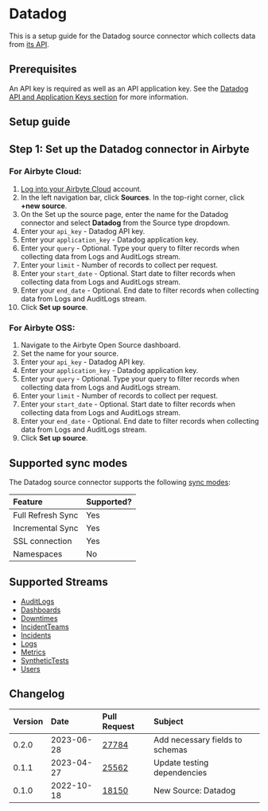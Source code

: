 # Datadog

This is a setup guide for the Datadog source connector which collects data from [its API](https://docs.datadoghq.com/api/latest/).

## Prerequisites

An API key is required as well as an API application key. See the [Datadog API and Application Keys section](https://docs.datadoghq.com/account_management/api-app-keys/) for more information.

## Setup guide

## Step 1: Set up the Datadog connector in Airbyte

### For Airbyte Cloud:

1. [Log into your Airbyte Cloud](https://cloud.airbyte.com/workspaces) account.
2. In the left navigation bar, click **Sources**. In the top-right corner, click **+new source**.
3. On the Set up the source page, enter the name for the Datadog connector and select **Datadog** from the Source type dropdown.
4. Enter your `api_key` - Datadog API key.
5. Enter your `application_key` - Datadog application key.
6. Enter your `query` - Optional. Type your query to filter records when collecting data from Logs and AuditLogs stream.
7. Enter your `limit` - Number of records to collect per request.
8. Enter your `start_date` - Optional. Start date to filter records when collecting data from Logs and AuditLogs stream.
9. Enter your `end_date` - Optional. End date to filter records when collecting data from Logs and AuditLogs stream.
10. Click **Set up source**.

### For Airbyte OSS:

1. Navigate to the Airbyte Open Source dashboard.
2. Set the name for your source. 
4. Enter your `api_key` - Datadog API key.
5. Enter your `application_key` - Datadog application key.
6. Enter your `query` - Optional. Type your query to filter records when collecting data from Logs and AuditLogs stream.
7. Enter your `limit` - Number of records to collect per request.
8. Enter your `start_date` - Optional. Start date to filter records when collecting data from Logs and AuditLogs stream.
9. Enter your `end_date` - Optional. End date to filter records when collecting data from Logs and AuditLogs stream.
10. Click **Set up source**.

## Supported sync modes

The Datadog source connector supports the following [sync modes](https://docs.airbyte.com/cloud/core-concepts#connection-sync-modes):

| Feature           | Supported? |
| :---------------- |:-----------|
| Full Refresh Sync | Yes        |
| Incremental Sync  | Yes        |
| SSL connection    | Yes        |
| Namespaces        | No         |

## Supported Streams

* [AuditLogs](https://docs.datadoghq.com/api/latest/audit/#search-audit-logs-events)
* [Dashboards](https://docs.datadoghq.com/api/latest/dashboards/#get-all-dashboards)
* [Downtimes](https://docs.datadoghq.com/api/latest/downtimes/#get-all-downtimes)
* [IncidentTeams](https://docs.datadoghq.com/api/latest/incident-teams/#get-a-list-of-all-incident-teams)
* [Incidents](https://docs.datadoghq.com/api/latest/incidents/#get-a-list-of-incidents)
* [Logs](https://docs.datadoghq.com/api/latest/logs/#search-logs)
* [Metrics](https://docs.datadoghq.com/api/latest/metrics/#get-a-list-of-metrics)
* [SyntheticTests](https://docs.datadoghq.com/api/latest/synthetics/#get-the-list-of-all-tests)
* [Users](https://docs.datadoghq.com/api/latest/users/#list-all-users)

## Changelog

| Version | Date       | Pull Request                                              | Subject             |
|:--------|:-----------|:----------------------------------------------------------|:--------------------|
| 0.2.0   | 2023-06-28 | [27784](https://github.com/airbytehq/airbyte/pull/27784)  | Add necessary fields to schemas |
| 0.1.1   | 2023-04-27 | [25562](https://github.com/airbytehq/airbyte/pull/25562)  | Update testing dependencies|
| 0.1.0   | 2022-10-18 | [18150](https://github.com/airbytehq/airbyte/pull/18150)  | New Source: Datadog |
